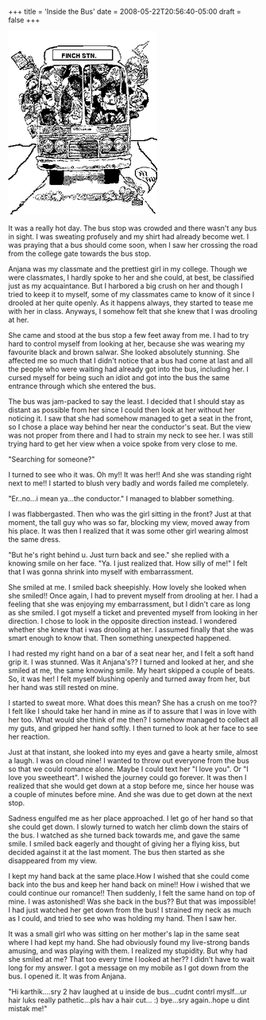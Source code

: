 +++
title = 'Inside the Bus'
date = 2008-05-22T20:56:40-05:00
draft = false
+++

![bus](../../static/images/bus.gif)

It was a really hot day. The bus stop was crowded and there wasn't any bus in sight. I was sweating profusely and my shirt had already become wet. I was praying that a bus should come soon, when I saw her crossing the road from the college gate towards the bus stop.

Anjana was my classmate and the prettiest girl in my college. Though we were classmates, I hardly spoke to her and she could, at best, be classified just as my acquaintance. But I harbored a big crush on her and though I tried to keep it to myself, some of my classmates came to know of it since I drooled at her quite openly. As it happens always, they started to tease me with her in class. Anyways, I somehow felt that she knew that I was drooling at her.

She came and stood at the bus stop a few feet away from me. I had to try hard to control myself from looking at her, because she was wearing my favourite black and brown salwar. She looked absolutely stunning. She affected me so much that I didn't notice that a bus had come at last and all the people who were waiting had already got into the bus, including her. I cursed myself for being such an idiot and got into the bus the same entrance through which she entered the bus.

The bus was jam-packed to say the least. I decided that I should stay as distant as possible from her since I could then look at her without her noticing it. I saw that she had somehow managed to get a seat in the front, so I chose a place way behind her near the conductor's seat. But the view was not proper from there and I had to strain my neck to see her. I was still trying hard to get her view when a voice spoke from very close to me.

"Searching for someone?"

I turned to see who it was. Oh my!! It was her!! And she was standing right next to me!! I started to blush very badly and words failed me completely.

"Er..no...i mean ya...the conductor." I managed to blabber something.

I was flabbergasted. Then who was the girl sitting in the front? Just at that moment, the tall guy who was so far, blocking my view, moved away from his place. It was then I realized that it was some other girl wearing almost the same dress.

"But he's right behind u. Just turn back and see." she replied with a knowing smile on her face.
"Ya. I just realized that. How silly of me!" I felt that I was gonna shrink into myself with embarrassment.

She smiled at me. I smiled back sheepishly. How lovely she looked when she smiled!! Once again, I had to prevent myself from drooling at her. I had a feeling that she was enjoying my embarrassment, but I didn't care as long as she smiled. I got myself a ticket and prevented myself from looking in her direction. I chose to look in the opposite direction instead. I wondered whether she knew that i was drooling at her. I assumed finally that she was smart enough to know that. Then something unexpected happened.

I had rested my right hand on a bar of a seat near her, and I felt a soft hand grip it. I was stunned. Was it Anjana's?? I turned and looked at her, and she smiled at me, the same knowing smile. My heart skipped a couple of beats. So, it was her! I felt myself blushing openly and turned away from her, but her hand was still rested on mine.

I started to sweat more. What does this mean? She has a crush on me too?? I felt like I should take her hand in mine as if to assure that I was in love with her too. What would she think of me then? I somehow managed to collect all my guts, and gripped her hand softly. I then turned to look at her face to see her reaction.

Just at that instant, she looked into my eyes and gave a hearty smile, almost a laugh. I was on cloud nine! I wanted to throw out everyone from the bus so that we could romance alone. Maybe I could text her "I love you". Or "I love you sweetheart". I wished the journey could go forever. It was then I realized that she would get down at a stop before me, since her house was a couple of minutes before mine. And she was due to get down at the next stop.

Sadness engulfed me as her place approached. I let go of her hand so that she could get down. I slowly turned to watch her climb down the stairs of the bus. I watched as she turned back towards me, and gave the same smile. I smiled back eagerly and thought of giving her a flying kiss, but decided against it at the last moment. The bus then started as she disappeared from my view.

I kept my hand back at the same place.How I wished that she could come back into the bus and keep her hand back on mine!! How i wished that we could continue our romance!! Then suddenly, I felt the same hand on top of mine. I was astonished! Was she back in the bus?? But that was impossible! I had just watched her get down from the bus! I strained my neck as much as I could, and tried to see who was holding my hand. Then I saw her.

It was a small girl who was sitting on her mother's lap in the same seat where I had kept my hand. She had obviously found my live-strong bands amusing, and was playing with them. I realized my stupidity. But why had she smiled at me? That too every time I looked at her?? I didn't have to wait long for my answer. I got a message on my mobile as I got down from the bus. I opened it. It was from Anjana.

"Hi karthik....sry 2 hav laughed at u inside de bus...cudnt contrl myslf...ur hair luks really pathetic...pls hav a hair cut... :) bye...sry again..hope u dint mistak me!"